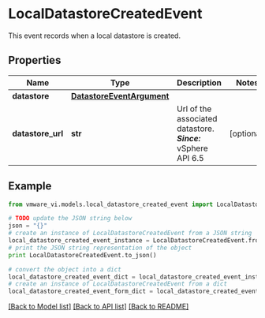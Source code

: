 # LocalDatastoreCreatedEvent

This event records when a local datastore is created. 

## Properties
Name | Type | Description | Notes
------------ | ------------- | ------------- | -------------
**datastore** | [**DatastoreEventArgument**](DatastoreEventArgument.md) |  | 
**datastore_url** | **str** | Url of the associated datastore.  ***Since:*** vSphere API 6.5  | [optional] 

## Example

```python
from vmware_vi.models.local_datastore_created_event import LocalDatastoreCreatedEvent

# TODO update the JSON string below
json = "{}"
# create an instance of LocalDatastoreCreatedEvent from a JSON string
local_datastore_created_event_instance = LocalDatastoreCreatedEvent.from_json(json)
# print the JSON string representation of the object
print LocalDatastoreCreatedEvent.to_json()

# convert the object into a dict
local_datastore_created_event_dict = local_datastore_created_event_instance.to_dict()
# create an instance of LocalDatastoreCreatedEvent from a dict
local_datastore_created_event_form_dict = local_datastore_created_event.from_dict(local_datastore_created_event_dict)
```
[[Back to Model list]](../README.md#documentation-for-models) [[Back to API list]](../README.md#documentation-for-api-endpoints) [[Back to README]](../README.md)


